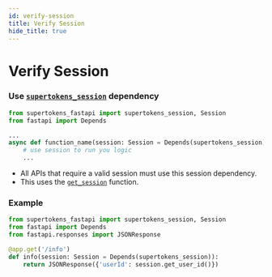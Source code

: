 ```yaml
---
id: verify-session
title: Verify Session
hide_title: true
---
```


# Verify Session

### Use [`supertokens_session`](../api-reference/session-dependency) dependency
```python
from supertokens_fastapi import supertokens_session, Session
from fastapi import Depends

...
async def function_name(session: Session = Depends(supertokens_session)):
    # use session to run you logic
    ...
```
- All APIs that require a valid session must use this session dependency.
- This uses the [`get_session`](../api-reference/get-session) function.

<div class="divider"></div>

### Example
```python
from supertokens_fastapi import supertokens_session, Session
from fastapi import Depends
from fastapi.responses import JSONResponse

@app.get('/info')
def info(session: Session = Depends(supertokens_session)):
    return JSONResponse({'userId': session.get_user_id()})
```